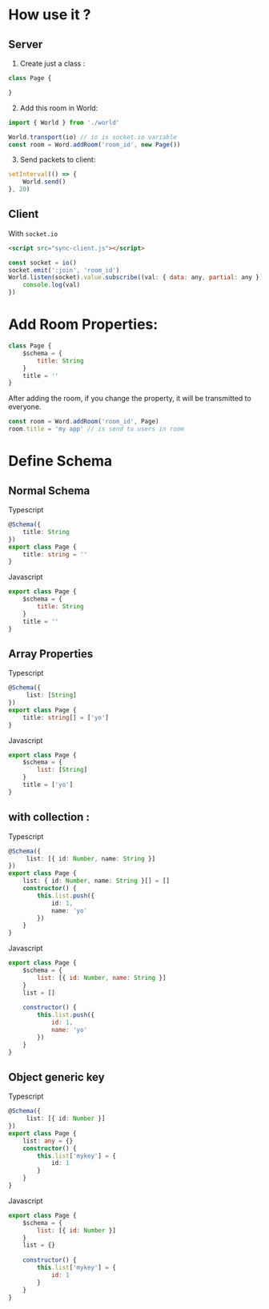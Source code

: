 # How use it ?

## Server

1. Create just a class :

```js
class Page {

}
```

2. Add this room in World:

```js
import { World } from './world'

World.transport(io) // io is socket.io variable
const room = Word.addRoom('room_id', new Page())
```

3. Send packets to client:

```ts
setInterval(() => {
    World.send()
}, 20)
```

## Client

With `socket.io`

```html
<script src="sync-client.js"></script>
```

```js
const socket = io()
socket.emit(':join', 'room_id')
World.listen(socket).value.subscribe((val: { data: any, partial: any }) => {
    console.log(val)
})
```

# Add Room Properties:

```js
class Page {
    $schema = {
        title: String
    }
    title = ''
}
```

After adding the room, if you change the property, it will be transmitted to everyone.


```js
const room = Word.addRoom('room_id', Page)
room.title = 'my app' // is send to users in room
```

# Define Schema

## Normal Schema

Typescript
```ts
@Schema({
    title: String
})
export class Page {
    title: string = ''
}
```

Javascript
```js
export class Page {
    $schema = {
        title: String
    }
    title = ''
}
```

## Array Properties

Typescript
```ts
@Schema({
     list: [String]
})
export class Page {
    title: string[] = ['yo']
}
```

Javascript
```js
export class Page {
    $schema = {
        list: [String]
    }
    title = ['yo']
}
```

## with collection :

Typescript
```ts
@Schema({
     list: [{ id: Number, name: String }]
})
export class Page {
    list: { id: Number, name: String }[] = []
    constructor() {
        this.list.push({
            id: 1,
            name: 'yo'
        })
    }
}
```

Javascript
```js
export class Page {
    $schema = {
        list: [{ id: Number, name: String }]
    }
    list = []
    
    constructor() {
        this.list.push({
            id: 1,
            name: 'yo'
        })
    }
}
```

## Object generic key

Typescript
```ts
@Schema({
     list: [{ id: Number }]
})
export class Page {
    list: any = {}
    constructor() {
        this.list['mykey'] = {
            id: 1
        }
    }
}
```

Javascript
```js
export class Page {
    $schema = {
        list: [{ id: Number }]
    } 
    list = {}
    
    constructor() {
        this.list['mykey'] = {
            id: 1
        }
    }
}
```